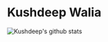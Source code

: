 # Kushdeep Walia

![Kushdeep's github stats](https://github-readme-stats.vercel.app/api?username=kushdeepwalia&show_icons=true&theme=radical)
